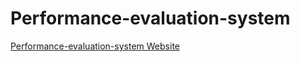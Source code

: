 # Performance-evaluation-system
[Performance-evaluation-system Website](https://github.com/matthias22m/Performance-evaluation-system)
